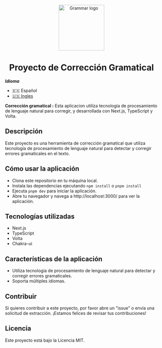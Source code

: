 <p align="center">
  <a href="#" rel="noopener" target="_blank"><img width="150" src="https://i.postimg.cc/jdX78rWg/grammar-correction.png" alt="Grammar logo"></a>
</p>

<h1 align="center">Proyecto de Corrección Gramatical</h1>

**_Idioma_**

- 🇪🇸 Español
- [🇺🇸 Ingles](https://github.com/wdavidcalsin/grammar-correction)

**Corrección gramatical :** Esta aplicacion utiliza tecnología de procesamiento de lenguaje natural para corregir, y desarrollada con Next.js, TypeScript y Volta.

## Descripción

Este proyecto es una herramienta de corrección gramatical que utiliza tecnología de procesamiento de lenguaje natural para detectar y corregir errores gramaticales en el texto.

## Cómo usar la aplicación

- Clona este repositorio en tu máquina local.
- Instala las dependencias ejecutando `npm install` o `pnpm install`
- Ejecuta `pnpm dev` para iniciar la aplicación.
- Abre tu navegador y navega a http://localhost:3000/ para ver la aplicación.

## Tecnologías utilizadas

- Next.js
- TypeScript
- Volta
- Chakra-ui

## Características de la aplicación

- Utiliza tecnología de procesamiento de lenguaje natural para detectar y corregir errores gramaticales.
- Soporta múltiples idiomas.

## Contribuir

Si quieres contribuir a este proyecto, por favor abre un "issue" o envía una solicitud de extracción. ¡Estamos felices de revisar tus contribuciones!

## Licencia

Este proyecto está bajo la Licencia MIT.
